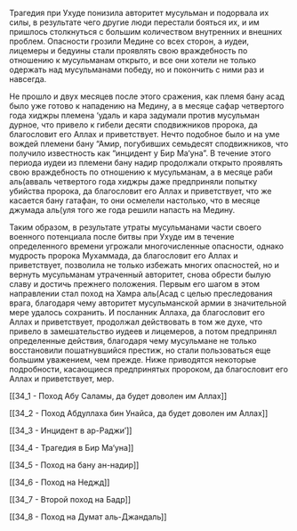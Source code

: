 Трагедия при Ухуде понизила авторитет мусульман и подорвала их силы, в результате чего другие люди перестали бояться их, и им пришлось столкнуться с большим количеством внутренних и внешних проблем. Опасности грозили Медине со всех сторон, а иудеи, лицемеры и бедуины стали проявлять свою враждебность по отношению к мусульманам открыто, и все они хотели не только одержать над мусульманами победу, но и покончить с ними раз и навсегда.

Не прошло и двух месяцев после этого сражения, как племя бану асад было уже готово к нападению на Медину, а в месяце сафар четвертого года хиджры племена ‘удаль и кара задумали против мусульман дурное, что привело к гибели десяти сподвижников пророка, да благословит его Аллах и приветствует. Нечто подобное было и на уме вождей племени бану “Амир, погубивших семьдесят сподвижников, что получило известность как “инцидент у Бир Ма‘уна”. В течение этого периода иудеи из племени бану надир продолжали открыто проявлять свою враждебность по отношению к мусульманам, а в месяце раби аль(авваль четвертого года хиджры даже предприняли попытку убийства пророка, да благословит его Аллах и приветствует, что же касается бану гатафан, то они осмелели настолько, что в месяце джумада аль(уля того же года решили напасть на Медину.

Таким образом, в результате утраты мусульманами части своего военного потенциала после битвы при Ухуде им в течение определенного времени угрожали многочисленные опасности, однако мудрость пророка Мухаммада, да благословит его Аллах и приветствует, позволила не только избежать многих опасностей, но и вернуть мусульманам утраченный авторитет, снова обрести былую славу и достичь прежнего положения. Первым его шагом в этом направлении стал поход на Хамра аль(Асад с целью преследования врага, благодаря чему авторитет мусульманской армии в значительной мере удалось сохранить. И посланник Аллаха, да благословит его Аллах и приветствует, продолжал действовать в том же духе, что привело в замешательство иудеев и лицемеров, а потом предпринял определенные действия, благодаря чему мусульмане не только восстановили пошатнувшийся престиж, но стали пользоваться еще большим уважением, чем прежде. Ниже приводятся некоторые подробности, касающиеся предпринятых пророком, да благословит его Аллах и приветствует, мер.

[[34_1 - Поход Абу Саламы, да будет доволен им Аллах]]

[[34_2 - Поход Абдуллаха бин Унайса, да будет доволен им Аллах]]

[[34_3 - Инцидент в ар-Раджи’]]

[[34_4 - Трагедия в Бир Ма‘уна]]

[[34_5 - Поход на бану ан-надир]]

[[34_6 - Поход на Неджд]]

[[34_7 - Второй поход на Бадр]]

[[34_8 - Поход на Думат аль-Джандаль]]


